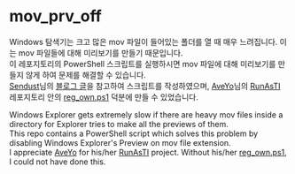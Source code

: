# mov_prv_off
Windows 탐색기는 크고 많은 mov 파일이 들어있는 폴더를 열 때 매우 느려집니다. 이는 mov 파일들에 대해 미리보기를 만들기 때문입니다.   
이 레포지토리의 PowerShell 스크립트를 실행하시면 mov 파일에 대해 미리보기를 만들지 않게 하여 문제를 해결할 수 있습니다.   
[Sendust](https://github.com/sendust)님의 [블로그 글](https://blog.naver.com/sendust/222957359683)을 참고하여 스크립트를 작성하였으며, 
[AveYo](https://github.com/AveYo)님의 [RunAsTI](https://github.com/AveYo/LeanAndMean) 레포지토리 안의 [reg_own.ps1](https://github.com/AveYo/LeanAndMean/blob/main/reg_own.ps1) 덕분에 만들 수 있었습니다.

Windows Explorer gets extremely slow if there are heavy mov files inside a directory for Explorer tries to make all the previews of them.   
This repo contains a PowerShell script which solves this problem by disabling Windows Explorer's Preview on mov file extension.   
I appreciate [AveYo](https://github.com/AveYo) for his/her [RunAsTI](https://github.com/AveYo/LeanAndMean) project.
Without his/her [reg_own.ps1](https://github.com/AveYo/LeanAndMean/blob/main/reg_own.ps1), I could not have done this.
